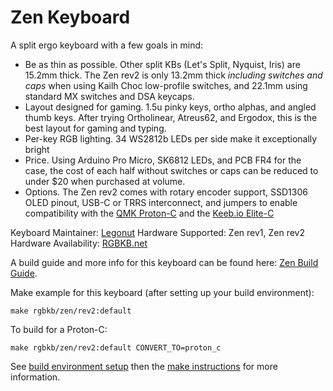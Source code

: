 # Zen Keyboard

A split ergo keyboard with a few goals in mind:

- Be as thin as possible. Other split KBs (Let's Split, Nyquist, Iris) are 15.2mm thick. The Zen rev2 is only 13.2mm thick *including switches and caps* when using Kailh Choc low-profile switches, and 22.1mm using standard MX switches and DSA keycaps.
- Layout designed for gaming. 1.5u pinky keys, ortho alphas, and angled thumb keys. After trying Ortholinear, Atreus62, and Ergodox, this is the best layout for gaming and typing.
- Per-key RGB lighting. 34 WS2812b LEDs per side make it exceptionally bright
- Price. Using Arduino Pro Micro, SK6812 LEDs, and PCB FR4 for the case, the cost of each half without switches or caps can be reduced to under $20 when purchased at volume.
- Options. The Zen rev2 comes with rotary encoder support, SSD1306 OLED pinout, USB-C or TRRS interconnect, and jumpers to enable compatibility with the [QMK Proton-C](https://olkb.com/parts/qmk-proton-c) and the [Keeb.io Elite-C](https://keeb.io/products/elite-c-usb-c-pro-micro-replacement-arduino-compatible-atmega32u4)

Keyboard Maintainer: [Legonut](https://github.com/Legonut)
Hardware Supported: Zen rev1, Zen rev2
Hardware Availability: [RGBKB.net](https://www.rgbkb.net/)

A build guide and more info for this keyboard can be found here: [Zen Build Guide](https://rgbkb.gitbook.io/sol-build-guide/zygomorph-build-guide/untitled).

Make example for this keyboard (after setting up your build environment):

    make rgbkb/zen/rev2:default

To build for a Proton-C:

    make rgbkb/zen/rev2:default CONVERT_TO=proton_c

See [build environment setup](https://docs.qmk.fm/#/getting_started_build_tools) then the [make instructions](https://docs.qmk.fm/#/getting_started_make_guide) for more information.
